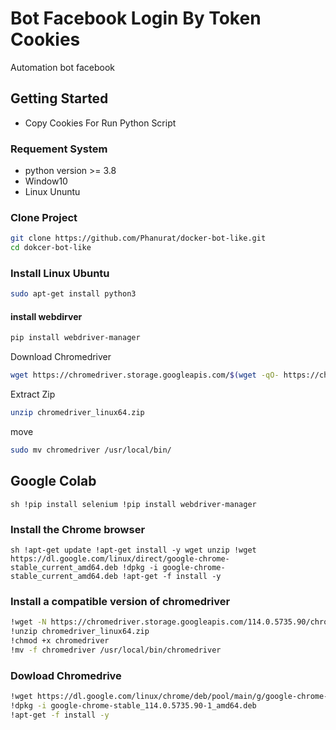 ﻿# Bot Facebook Login By Token Cookies
 Automation bot facebook

 ## Getting Started
 - Copy Cookies For Run Python Script

 ### Requement System
 - python version >= 3.8
 - Window10
 - Linux Ununtu

 ### Clone Project
 ```sh
git clone https://github.com/Phanurat/docker-bot-like.git
cd dokcer-bot-like
```

 ### Install Linux Ubuntu 
 ```sh
 sudo apt-get install python3
 ```
 #### install webdirver 
 ```sh
 pip install webdriver-manager
 ```
 Download Chromedriver
 ```sh
 wget https://chromedriver.storage.googleapis.com/$(wget -qO- https://chromedriver.storage.googleapis.com/LATEST_RELEASE)/chromedriver_linux64.zip
```
 Extract Zip
 ```sh
 unzip chromedriver_linux64.zip
```
 move
 ```sh
 sudo mv chromedriver /usr/local/bin/
```

## Google Colab
``sh
!pip install selenium
!pip install webdriver-manager
``

###  Install the Chrome browser
``sh
!apt-get update
!apt-get install -y wget unzip
!wget https://dl.google.com/linux/direct/google-chrome-stable_current_amd64.deb
!dpkg -i google-chrome-stable_current_amd64.deb
!apt-get -f install -y
``
###  Install a compatible version of chromedriver
```sh
!wget -N https://chromedriver.storage.googleapis.com/114.0.5735.90/chromedriver_linux64.zip
!unzip chromedriver_linux64.zip
!chmod +x chromedriver
!mv -f chromedriver /usr/local/bin/chromedriver
```
### Dowload Chromedrive
```sh
!wget https://dl.google.com/linux/chrome/deb/pool/main/g/google-chrome-stable/google-chrome-stable_114.0.5735.90-1_amd64.deb
!dpkg -i google-chrome-stable_114.0.5735.90-1_amd64.deb
!apt-get -f install -y
```


